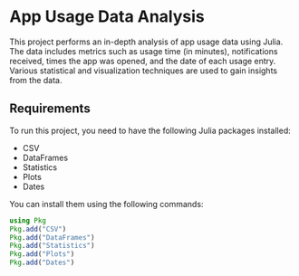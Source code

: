 # App Usage Data Analysis

This project performs an in-depth analysis of app usage data using Julia. The data includes metrics such as usage time (in minutes), notifications received, times the app was opened, and the date of each usage entry. Various statistical and visualization techniques are used to gain insights from the data.

## Requirements

To run this project, you need to have the following Julia packages installed:

- CSV
- DataFrames
- Statistics
- Plots
- Dates

You can install them using the following commands:

```julia
using Pkg
Pkg.add("CSV")
Pkg.add("DataFrames")
Pkg.add("Statistics")
Pkg.add("Plots")
Pkg.add("Dates")

